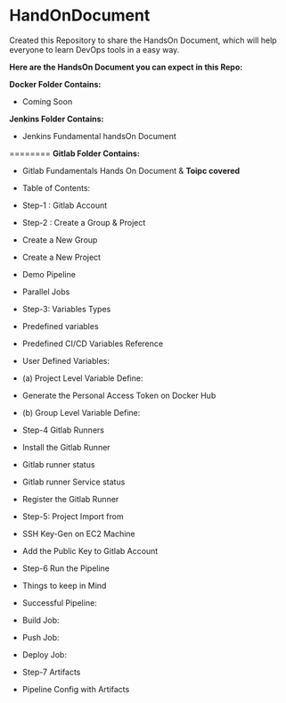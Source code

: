 # HandOnDocument

Created this Repository to share the HandsOn Document, which will help everyone to learn DevOps tools in a easy way.

**Here are the HandsOn Document you can expect in this Repo:**

**Docker Folder Contains:**
- Coming Soon

**Jenkins Folder Contains:**
- Jenkins Fundamental handsOn Document




========
**Gitlab Folder Contains:**
- Gitlab Fundamentals Hands On Document & **Toipc covered**

- Table of Contents:
- Step-1 : Gitlab Account
- Step-2 : Create a Group & Project
- Create a New Group
- Create a New Project
- Demo Pipeline
- Parallel Jobs
- Step-3: Variables Types
- Predefined variables
- Predefined CI/CD Variables Reference
- User Defined Variables:
- (a) Project Level Variable Define:
- Generate the Personal Access Token on Docker Hub
- (b) Group Level Variable Define:
- Step-4 Gitlab Runners
- Install the Gitlab Runner
- Gitlab runner status
- Gitlab runner Service status
- Register the Gitlab Runner
- Step-5:  Project Import from
- SSH Key-Gen on EC2 Machine
- Add the Public Key to Gitlab Account
- Step-6 Run the Pipeline
- Things to keep in Mind
- Successful Pipeline:
- Build Job:
- Push Job:
- Deploy Job:
- Step-7 Artifacts
- Pipeline Config with Artifacts



